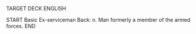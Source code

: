 TARGET DECK
ENGLISH

START
Basic
Ex-serviceman
Back: n. Man formerly a member of the armed forces.
END
